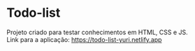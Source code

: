 # Todo-list

Projeto criado para testar conhecimentos em HTML, CSS e JS. <br>
Link para a aplicação: https://todo-list-yuri.netlify.app
